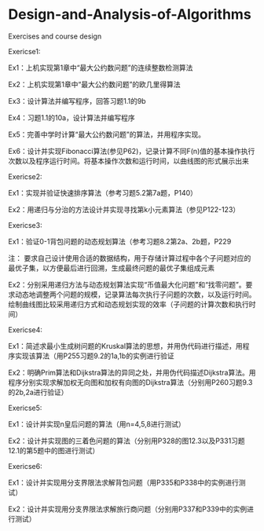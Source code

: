 ﻿# Design-and-Analysis-of-Algorithms  

Exercises and course design  

Exericse1:  

  Ex1：上机实现第1章中“最大公约数问题”的连续整数检测算法  

  Ex2：上机实现第1章中“最大公约数问题”的欧几里得算法  

  Ex3：设计算法并编写程序，回答习题1.1的9b  

  Ex4：习题1.1的10a，设计算法并编写程序  

  Ex5：完善中学时计算“最大公约数问题”的算法，并用程序实现。  

  Ex6：设计并实现Fibonacci算法(参见P62)，记录计算不同F(n)值的基本操作执行次数以及程序运行时间。将基本操作次数和运行时间，以曲线图的形式展示出来  

Exericse2:  

  Ex1：实现并验证快速排序算法（参考习题5.2第7a题，P140）  

  Ex2：用递归与分治的方法设计并实现寻找第k小元素算法（参见P122-123）  

Exericse3:  

  Ex1：验证0-1背包问题的动态规划算法（参考习题8.2第2a、2b题，P229  

  注： 要求自己设计使用合适的数据结构，用于存储计算过程中各个子问题对应的最优子集，以方便最后进行回溯，生成最终问题的最优子集组成元素  

  Ex2：分别采用递归方法与动态规划算法实现“币值最大化问题”和“找零问题”。要求动态地调整两个问题的规模，记录算法每次执行子问题的次数，以及运行时间。绘制曲线图比较采用递归方式和动态规划实现的效率（子问题的计算次数和执行时间）  

Exericse4:  

  Ex1：简述求最小生成树问题的Kruskal算法的思想，并用伪代码进行描述，用程序实现该算法（用P255习题9.2的1a,1b的实例进行验证  

  Ex2：明确Prim算法和Dijkstra算法的异同之处，并用伪代码描述Dijkstra算法。用程序分别实现求解加权无向图和加权有向图的Dijkstra算法（分别用P260习题9.3的2b,2a进行验证）  

Exericse5:  

  Ex1：设计并实现n皇后问题的算法（用n=4,5,8进行测试）  

  Ex2：设计并实现图的三着色问题的算法（分别用P328的图12.3以及P331习题12.1的第5题中的图进行测试）  

Exericse6:  

  Ex1：设计并实现用分支界限法求解背包问题（用P335和P338中的实例进行测试）  

  Ex2：设计并实现用分支界限法求解旅行商问题（分别用P337和P339中的实例进行测试）  

